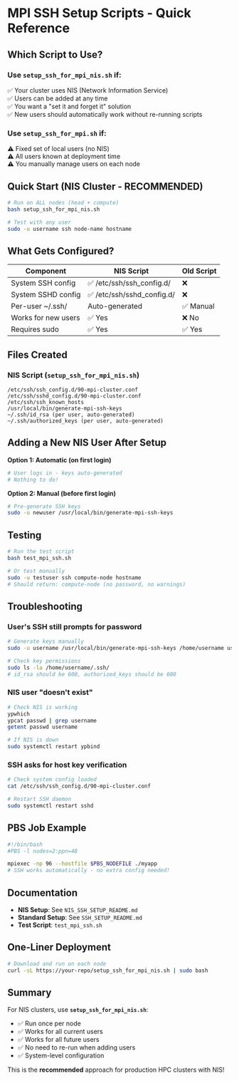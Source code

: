 # MPI SSH Setup Scripts - Quick Reference

## Which Script to Use?

### Use `setup_ssh_for_mpi_nis.sh` if:
✅ Your cluster uses NIS (Network Information Service)  
✅ Users can be added at any time  
✅ You want a "set it and forget it" solution  
✅ New users should automatically work without re-running scripts  

### Use `setup_ssh_for_mpi.sh` if:
⚠️ Fixed set of local users (no NIS)  
⚠️ All users known at deployment time  
⚠️ You manually manage users on each node  

## Quick Start (NIS Cluster - RECOMMENDED)

```bash
# Run on ALL nodes (head + compute)
bash setup_ssh_for_mpi_nis.sh

# Test with any user
sudo -u username ssh node-name hostname
```

## What Gets Configured?

| Component | NIS Script | Old Script |
|-----------|-----------|------------|
| System SSH config | ✅ /etc/ssh/ssh_config.d/ | ❌ |
| System SSHD config | ✅ /etc/ssh/sshd_config.d/ | ❌ |
| Per-user ~/.ssh/ | Auto-generated | ✅ Manual |
| Works for new users | ✅ Yes | ❌ No |
| Requires sudo | ✅ Yes | ✅ Yes |

## Files Created

### NIS Script (`setup_ssh_for_mpi_nis.sh`)
```
/etc/ssh/ssh_config.d/90-mpi-cluster.conf
/etc/ssh/sshd_config.d/90-mpi-cluster.conf
/etc/ssh/ssh_known_hosts
/usr/local/bin/generate-mpi-ssh-keys
~/.ssh/id_rsa (per user, auto-generated)
~/.ssh/authorized_keys (per user, auto-generated)
```

## Adding a New NIS User After Setup

**Option 1: Automatic (on first login)**
```bash
# User logs in - keys auto-generated
# Nothing to do!
```

**Option 2: Manual (before first login)**
```bash
# Pre-generate SSH keys
sudo -u newuser /usr/local/bin/generate-mpi-ssh-keys
```

## Testing

```bash
# Run the test script
bash test_mpi_ssh.sh

# Or test manually
sudo -u testuser ssh compute-node hostname
# Should return: compute-node (no password, no warnings)
```

## Troubleshooting

### User's SSH still prompts for password
```bash
# Generate keys manually
sudo -u username /usr/local/bin/generate-mpi-ssh-keys /home/username username

# Check key permissions
sudo ls -la /home/username/.ssh/
# id_rsa should be 600, authorized_keys should be 600
```

### NIS user "doesn't exist"
```bash
# Check NIS is working
ypwhich
ypcat passwd | grep username
getent passwd username

# If NIS is down
sudo systemctl restart ypbind
```

### SSH asks for host key verification
```bash
# Check system config loaded
cat /etc/ssh/ssh_config.d/90-mpi-cluster.conf

# Restart SSH daemon
sudo systemctl restart sshd
```

## PBS Job Example

```bash
#!/bin/bash
#PBS -l nodes=2:ppn=48

mpiexec -np 96 --hostfile $PBS_NODEFILE ./myapp
# SSH works automatically - no extra config needed!
```

## Documentation

- **NIS Setup**: See `NIS_SSH_SETUP_README.md`
- **Standard Setup**: See `SSH_SETUP_README.md`
- **Test Script**: `test_mpi_ssh.sh`

## One-Liner Deployment

```bash
# Download and run on each node
curl -sL https://your-repo/setup_ssh_for_mpi_nis.sh | sudo bash
```

## Summary

For NIS clusters, use **`setup_ssh_for_mpi_nis.sh`**:
- ✅ Run once per node
- ✅ Works for all current users
- ✅ Works for all future users  
- ✅ No need to re-run when adding users
- ✅ System-level configuration

This is the **recommended** approach for production HPC clusters with NIS!
